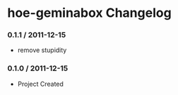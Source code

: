 # hoe-geminabox Changelog

### 0.1.1 / 2011-12-15

* remove stupidity

### 0.1.0 / 2011-12-15

* Project Created
